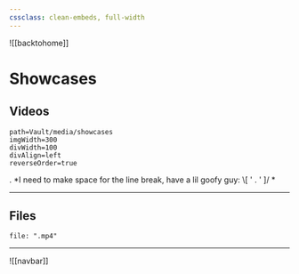 ```yaml
---
cssclass: clean-embeds, full-width
---
```

![[backtohome]]
# Showcases

## Videos

```gallery
path=Vault/media/showcases
imgWidth=300
divWidth=100
divAlign=left
reverseOrder=true
```
.
*I need to make space for the line break, have a lil goofy guy:  \\\[ ' . ' ]/ *

---

## Files

```query  
file: ".mp4"
```


---

![[navbar]]
